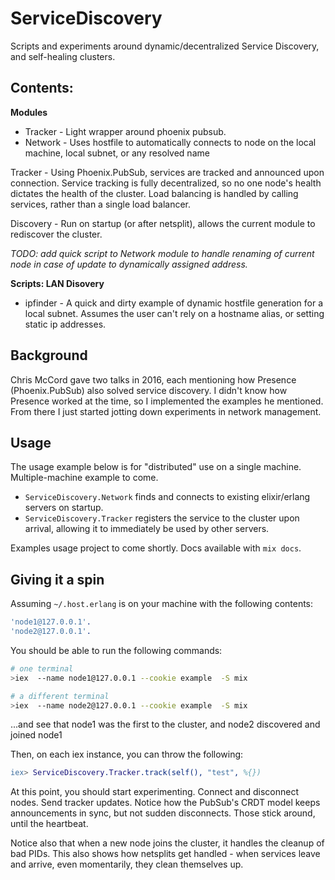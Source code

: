 # ServiceDiscovery

Scripts and experiments around dynamic/decentralized Service Discovery, and self-healing clusters.

## Contents:

**Modules**
* Tracker - Light wrapper around phoenix pubsub. 
* Network - Uses hostfile to automatically connects to node on the local machine, local subnet, or any resolved name

Tracker - Using Phoenix.PubSub, services are tracked and announced upon connection. Service tracking is fully decentralized, so no one node's health dictates the health of the cluster. Load balancing is handled by calling services, rather than a single load balancer.

Discovery - Run on startup (or after netsplit), allows the current module to rediscover the cluster.

_TODO: add quick script to Network module to handle renaming of current node in case of update to dynamically assigned address._

**Scripts: LAN Disovery**
* ipfinder - A quick and dirty example of dynamic hostfile generation for a local subnet. Assumes the user can't rely on a hostname alias, or setting static ip addresses.


## Background
Chris McCord gave two talks in 2016, each mentioning how Presence (Phoenix.PubSub) also solved service discovery. I didn't know how Presence worked at the time, so I implemented the examples he mentioned. From there I just started jotting down experiments in network management.


## Usage

The usage example below is for "distributed" use on a single machine. Multiple-machine example to come.


* `ServiceDiscovery.Network` finds and connects to existing elixir/erlang servers on startup.
* `ServiceDiscovery.Tracker` registers the service to the cluster upon arrival, allowing it to immediately be used by other servers.


Examples usage project to come shortly. Docs available with `mix docs`.


## Giving it a spin

Assuming `~/.host.erlang` is on your machine with the following contents:

``` erlang
'node1@127.0.0.1'.
'node2@127.0.0.1'.
```

You should be able to run the following commands:

``` bash
# one terminal
>iex  --name node1@127.0.0.1 --cookie example  -S mix
```

``` bash
# a different terminal
>iex  --name node2@127.0.0.1 --cookie example  -S mix
```

...and see that node1 was the first to the cluster, and node2 discovered and joined node1

Then, on each iex instance, you can throw the following: 

``` erlang
iex> ServiceDiscovery.Tracker.track(self(), "test", %{})
```

At this point, you should start experimenting. Connect and disconnect nodes. Send tracker updates. Notice how the PubSub's CRDT model keeps announcements in sync, but not sudden disconnects. Those stick around, until the heartbeat.

Notice also that when a new node joins the cluster, it handles the cleanup of bad PIDs. This also shows how netsplits get handled - when services leave and arrive, even momentarily, they clean themselves up.

